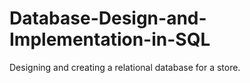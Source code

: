 # Database-Design-and-Implementation-in-SQL
Designing and creating a relational database for a store.
